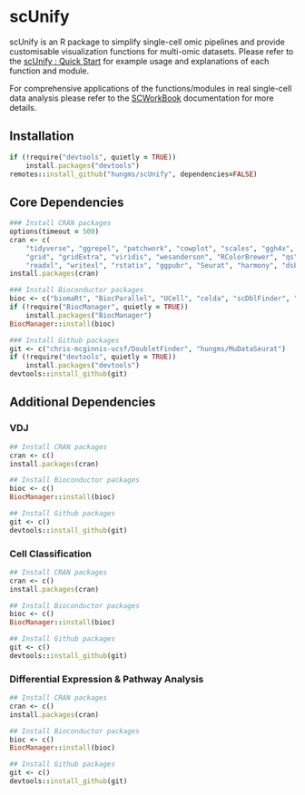 # scUnify
scUnify is an R package to simplify single-cell omic pipelines and provide customisable visualization functions for multi-omic datasets. Please refer to the [scUnify : Quick Start](https://hungms.github.io/scUnify/) for example usage and explanations of each function and module.  
  
For comprehensive applications of the functions/modules in real single-cell data analysis please refer to the [SCWorkBook](https://github.com/hungms/scworkbook) documentation for more details.

## Installation
```ruby
if (!require("devtools", quietly = TRUE))
    install.packages("devtools")
remotes::install_github("hungms/scUnify", dependencies=FALSE)
```

## Core Dependencies
```ruby
### Install CRAN packages
options(timeout = 500)
cran <- c(
    "tidyverse", "ggrepel", "patchwork", "cowplot", "scales", "ggh4x",
    "grid", "gridExtra", "viridis", "wesanderson", "RColorBrewer", "qs", 
    "readxl", "writexl", "rstatix", "ggpubr", "Seurat", "harmony", "dsb")
install.packages(cran)

### Install Bioconductor packages
bioc <- c("biomaRt", "BiocParallel", "UCell", "celda", "scDblFinder", "ComplexHeatmap")
if (!require("BiocManager", quietly = TRUE))
    install.packages("BiocManager")
BiocManager::install(bioc)

### Install Github packages
git <- c("chris-mcginnis-ucsf/DoubletFinder", "hungms/MuDataSeurat")
if (!require("devtools", quietly = TRUE))
    install.packages("devtools")
devtools::install_github(git)
```

## Additional Dependencies  
### VDJ
```ruby
## Install CRAN packages
cran <- c()
install.packages(cran)

## Install Bioconductor packages
bioc <- c()
BiocManager::install(bioc)

## Install Github packages
git <- c()
devtools::install_github(git)
```

### Cell Classification
```ruby
## Install CRAN packages
cran <- c()
install.packages(cran)

## Install Bioconductor packages
bioc <- c()
BiocManager::install(bioc)

## Install Github packages
git <- c()
devtools::install_github(git)
```

### Differential Expression & Pathway Analysis
```ruby
## Install CRAN packages
cran <- c()
install.packages(cran)

## Install Bioconductor packages
bioc <- c()
BiocManager::install(bioc)

## Install Github packages
git <- c()
devtools::install_github(git)
```